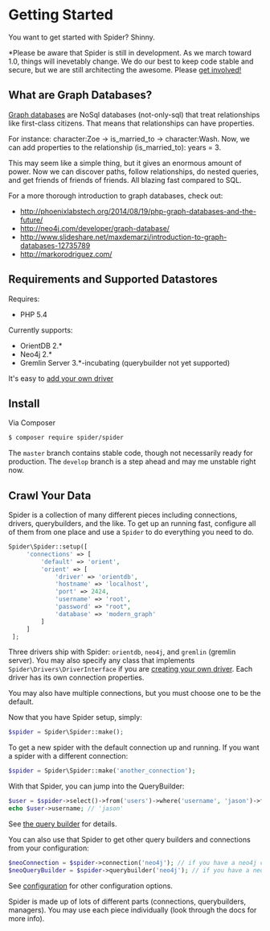 # Getting Started
You want to get started with Spider? Shinny.

*Please be aware that Spider is still in development. As we march toward 1.0, things will inevetably change. We do our best to keep code stable and secure, but we are still architecting the awesome. Please [get involved!](contributing.md)

## What are Graph Databases?
[Graph databases](https://en.wikipedia.org/wiki/Graph_database) are NoSql databases (not-only-sql) that treat relationships like first-class citizens.
That means that relationships can have properties.

For instance: character:Zoe -> is_married_to -> character:Wash.
Now, we can add properties to the relationship (is_married_to): years = 3.

This may seem like a simple thing, but it gives an enormous amount of power. Now we can discover paths, follow relationships, do nested queries, and get friends of friends of friends. All blazing fast compared to SQL.

For a more thorough introduction to graph databases, check out:
  * http://phoenixlabstech.org/2014/08/19/php-graph-databases-and-the-future/
  * http://neo4j.com/developer/graph-database/
  * http://www.slideshare.net/maxdemarzi/introduction-to-graph-databases-12735789
  * http://markorodriguez.com/

## Requirements and Supported Datastores
Requires:
  * PHP 5.4
  
Currently supports:
  * OrientDB 2.*
  * Neo4j 2.*
  * Gremlin Server 3.*-incubating (querybuilder not yet supported)
  
It's easy to [add your own driver](create-driver.md)

## Install
Via Composer
``` bash
$ composer require spider/spider
```

The `master` branch contains stable code, though not necessarily ready for production.
The `develop` branch is a step ahead and may me unstable right now.

## Crawl Your Data
Spider is a collection of many different pieces including connections, drivers, querybuilders, and the like.
To get up an running fast, configure all of them from one place and use a `Spider` to do everything you need to do.

```php
Spider\Spider::setup([
     'connections' => [
         'default' => 'orient',
         'orient' => [
             'driver' => 'orientdb',
             'hostname' => 'localhost',
             'port' => 2424,
             'username' => 'root',
             'password' => "root",
             'database' => 'modern_graph'
         ]
     ]
 ];
```

Three drivers ship with Spider: `orientdb`, `neo4j`, and `gremlin` (gremlin server).
You may also specify any class that implements `Spider\Drivers\DriverInterface` if you are [creating your own driver](create-driver.md). 
Each driver has its own connection properties.

You may also have multiple connections, but you must choose one to be the default.

Now that you have Spider setup, simply: 
```php
$spider = Spider\Spider::make();
```

To get a new spider with the default connection up and running. If you want a spider with a different connection:
```php
$spider = Spider\Spider::make('another_connection');
```

With that Spider, you can jump into the QueryBuilder:
```php
$user = $spider->select()->from('users')->where('username', 'jason')->first();
echo $user->username; // 'jason'
```
See [the query builder](command-builder.md) for details.

You can also use that Spider to get other query builders and connections from your configuration:
```php
$neoConnection = $spider->connection('neo4j'); // if you have a neo4j connection set it your config
$neoQueryBuilder = $spider->querybuilder('neo4j'); // if you have a neo4j connection set it your config
```

See [configuration](configuration.md) for other configuration options.

Spider is made up of lots of different parts (connections, querybuilders, managers). 
You may use each piece individually (look through the docs for more info).